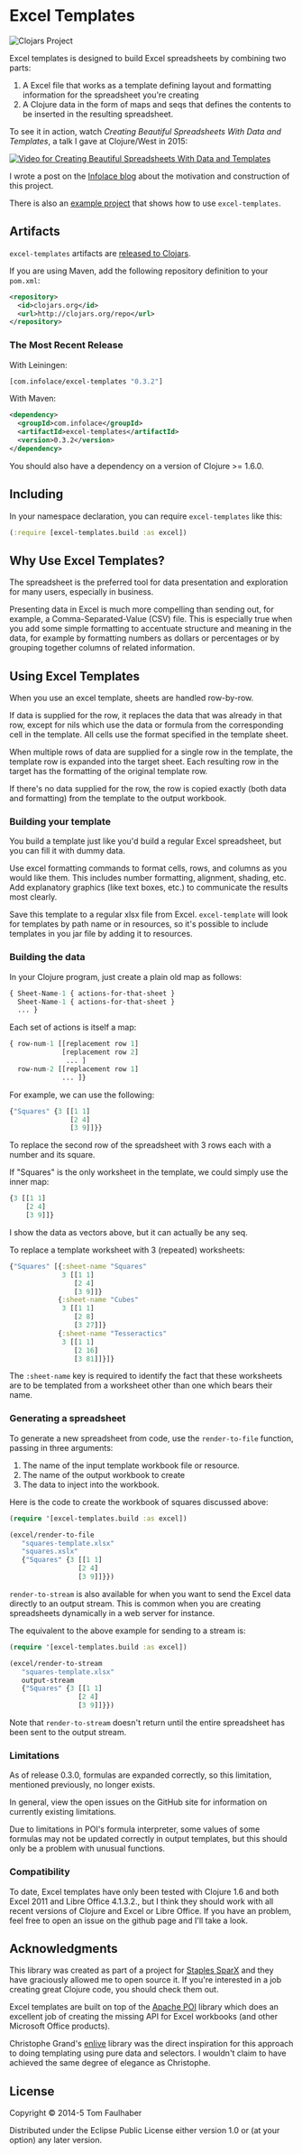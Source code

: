 # Excel Templates

![Clojars Project](http://clojars.org/com.infolace/excel-templates/latest-version.svg)

Excel templates is designed to build Excel spreadsheets by combining two parts:

1. A Excel file that works as a template defining layout and formatting information for the spreadsheet you're creating
2. A Clojure data in the form of maps and seqs that defines the contents to be inserted in the resulting spreadsheet.

To see it in action, watch _Creating Beautiful Spreadsheets With Data and Templates_, a talk I gave at Clojure/West in 2015:

[![Video for Creating Beautiful Spreadsheets With Data and Templates](http://img.youtube.com/vi/qnJs79W0BDo/0.jpg)](http://www.youtube.com/watch?v=qnJs79W0BDo)

I wrote a post on the [Infolace blog](http://www.infolace.com/blog/2015/02/10/generating-beautiful-excel-reports-with-templates/) about the motivation and construction of this project.

There is also an [example project](https://github.com/tomfaulhaber/excel-templates-example) that shows how to use `excel-templates`.

## Artifacts

`excel-templates` artifacts are [released to Clojars](https://clojars.org/com.infolace/excel-templates).

If you are using Maven, add the following repository definition to your `pom.xml`:

``` xml
<repository>
  <id>clojars.org</id>
  <url>http://clojars.org/repo</url>
</repository>
```

### The Most Recent Release

With Leiningen:

``` clj
[com.infolace/excel-templates "0.3.2"]
```

With Maven:

``` xml
<dependency>
  <groupId>com.infolace</groupId>
  <artifactId>excel-templates</artifactId>
  <version>0.3.2</version>
</dependency>
```

You should also have a dependency on a version of Clojure >= 1.6.0.

## Including

In your namespace declaration, you can require `excel-templates` like this:

``` clj
(:require [excel-templates.build :as excel])
```

## Why Use Excel Templates?

The spreadsheet is the preferred tool for data presentation and exploration for many users, especially in business.

Presenting data in Excel is much more compelling than sending out, for example, a Comma-Separated-Value (CSV) file. This is especially true when you add some simple formatting to accentuate structure and meaning in the data, for example by formatting numbers as dollars or percentages or by grouping together columns of related information.

## Using Excel Templates

When you use an excel template, sheets are handled row-by-row.

If data is supplied for the row, it replaces the data that was already in that row, except for nils which use the data or formula from the corresponding cell in the template. All cells use the format specified in the template sheet.

When multiple rows of data are supplied for a single row in the template, the template row is expanded into the target sheet. Each resulting row in the target has the formatting of the original template row.

If there's no data supplied for the row, the row is copied exactly (both data and formatting) from the template to the output workbook.

### Building your template

You build a template just like you'd build a regular Excel spreadsheet, but you can fill it with dummy data.

Use excel formatting commands to format cells, rows, and columns as you would like them. This includes number formatting, alignment, shading, etc. Add explanatory graphics (like text boxes, etc.) to communicate the results most clearly.

Save this template to a regular xlsx file from Excel. `excel-template` will look for templates by path name or in resources, so it's possible to include templates in you jar file by adding it to resources.

### Building the data

In your Clojure program, just create a plain old map as follows:

```clojure
{ Sheet-Name-1 { actions-for-that-sheet }
  Sheet-Name-1 { actions-for-that-sheet }
  ... }
```

Each set of actions is itself a map:

```clojure
{ row-num-1 [[replacement row 1]
             [replacement row 2]
              ... ]
  row-num-2 [[replacement row 1]
             ... ]}
```

For example, we can use the following:

```clojure
{"Squares" {3 [[1 1]
               [2 4]
               [3 9]]}}
```

To replace the second row of the spreadsheet with 3 rows each with a number and its square.

If "Squares" is the only worksheet in the template, we could simply
use the inner map:

```clojure
{3 [[1 1]
    [2 4]
    [3 9]]}
```

I show the data as vectors above, but it can actually be any seq.

To replace a template worksheet with 3 (repeated) worksheets:

```clojure
{"Squares" [{:sheet-name "Squares"
             3 [[1 1]
                [2 4]
                [3 9]]}
            {:sheet-name "Cubes"
             3 [[1 1]
                [2 8]
                [3 27]]}
            {:sheet-name "Tesseractics"
             3 [[1 1]
                [2 16]
                [3 81]]}]}
```

The `:sheet-name` key is required to identify the fact that these worksheets are to be templated from a
worksheet other than one which bears their name.

### Generating a spreadsheet

To generate a new spreadsheet from code, use the `render-to-file` function, passing in three arguments:

1. The name of the input template workbook file or resource.
2. The name of the output workbook to create
3. The data to inject into the workbook.

Here is the code to create the workbook of squares discussed above:

```clojure
(require '[excel-templates.build :as excel])

(excel/render-to-file
   "squares-template.xlsx"
   "squares.xslx"
   {"Squares" {3 [[1 1]
                 [2 4]
                 [3 9]]}})
```

`render-to-stream` is also available for when you want to send the Excel data directly to an output stream. This is common when you are creating spreadsheets dynamically in a web server for instance.

The equivalent to the above example for sending to a stream is:

```clojure
(require '[excel-templates.build :as excel])

(excel/render-to-stream
   "squares-template.xlsx"
   output-stream
   {"Squares" {3 [[1 1]
                 [2 4]
                 [3 9]]}})
```

Note that `render-to-stream` doesn't return until the entire spreadsheet has been sent to the output stream.

### Limitations

As of release 0.3.0, formulas are expanded correctly, so this limitation, mentioned previously, no longer exists.

In general, view the open issues on the GitHub site for information on currently existing limitations.

Due to limitations in POI's formula interpreter, some values of some formulas may not be updated correctly in output templates, but this should only be a problem with unusual functions.

### Compatibility

To date, Excel templates have only been tested with Clojure 1.6 and both Excel 2011 and Libre Office 4.1.3.2., but I think they should work with all recent versions of Clojure and Excel or Libre Office. If you have an problem, feel free to open an issue on the github page and I'll take a look.

## Acknowledgments

This library was created as part of a project for [Staples SparX][sparx] and they have graciously allowed me to open source it. If you're interested in a job creating great Clojure code, you should check them out.

Excel templates are built on top of the [Apache POI][poi] library which does an excellent job of creating the missing API for Excel workbooks (and other Microsoft Office products).

Christophe Grand's [enlive][enlive] library was the direct inspiration for this approach to doing templating using pure data and selectors. I wouldn't claim to have achieved the same degree of elegance as Christophe.

[sparx]: http://www.staples-sparx.com
[poi]: http://poi.apache.org
[enlive]: https://github.com/cgrand/enlive

## License

Copyright © 2014-5 Tom Faulhaber

Distributed under the Eclipse Public License either version 1.0 or (at
your option) any later version.
